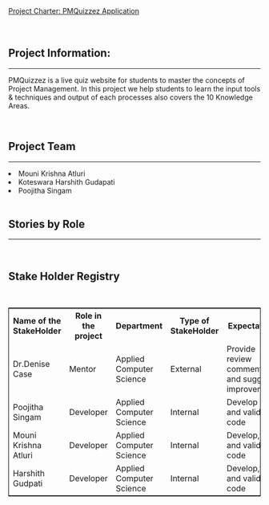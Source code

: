 <!DOCTYPE html>
<html lang="en">
<head>
  <meta charset="utf-8">
  <link rel="stylesheet" href="https://stackpath.bootstrapcdn.com/bootstrap/4.3.1/css/bootstrap.min.css">
  <link rel="stylesheet" href="https://stackpath.bootstrapcdn.com/bootstrap/4.3.1/js/bootstrap.min.js">
  <link rel="stylesheet" href="https://stackpath.bootstrapcdn.com/bootstrap/4.3.1/js/bootstrap.bundle.min.js">
</head>
<body>
<div class="container">
<nav class="navbar navbar-expand-lg navbar-light fixed-top py-3" id="mainNav">
        <a class="navbar-brand js-scroll-trigger" href="#">           
            Project Charter: PMQuizzez Application
        </a>
</nav>
</div>
<br />
<br />
<div class="container">
<h2>Project Information:</h2><hr />
<p>PMQuizzez is a live quiz website for students to master the concepts of Project Management. In this project we help students to learn the input tools & techniques and output of each processes also covers the 10 Knowledge Areas.</p>
<br>
<h2>Project Team</h2><hr />
 <li>Mouni Krishna Atluri</li>
 <li>Koteswara Harshith Gudapati</li>
 <li>Poojitha Singam</li>
 
<br>
<h2>Stories by Role</h2><hr />
<p>
</p>
<br>
<h2>Stake Holder Registry</h2>
<br>
<table style="width:100%;border: 1px solid black;">
  <tr>
    <th>Name of the StakeHolder</th>
    <th>Role in the project</th> 
    <th>Department</th>
	<th>Type of StakeHolder</th>
	<th>Expectations</th>
	<th>Contact Info</th>
  </tr>
  <tr>
  <td>Dr.Denise Case</td>
    <td>Mentor</td> 
    <td>
	Applied Computer Science</td>
	 <td>External</td> 
	 <td>Provide review comments and suggest improvements</td>
	  <td>Northwest Missouri State University</td> 
  </tr>
  <tr>
    <td>Poojitha Singam</td>
    <td>Developer</td> 
    <td>
	Applied Computer Science</td>	 
	 <td>Internal</td> 
	 <td>Develop ,test and validate code</td>
	  <td>poojithasingam@gmail.com</td> 
  </tr>
  <tr>
    <td>Mouni Krishna Atluri</td>
    <td>Developer</td> 
    <td>
	Applied Computer Science</td>
	 <td>Internal</td> 
	 <td>Develop,test and validate code</td>
	  <td>mounikrishnaa@gmail.com</td> 
  </tr>
  <tr>
    <td>Harshith Gudpati</td>
    <td>Developer</td> 
    <td>
	Applied Computer Science</td>
	 <td>Internal</td> 
	 <td>Develop,test and validate code</td>
	  <td>S534886@nwmissouri.edu</td> 
  </tr>

</table>
